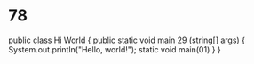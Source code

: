 # 78
public class Hi World {
    public static void main 29 (string[] args) {
        System.out.println("Hello, world!");
        static void main(01)
    }
}
